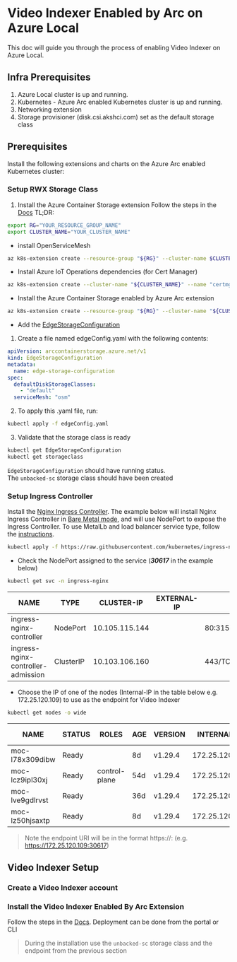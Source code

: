 # Video Indexer Enabled by Arc on Azure Local
This doc will guide you through the process of enabling Video Indexer on Azure Local.

## Infra Prerequisites
1. Azure Local cluster is up and running.
2. Kubernetes - Azure Arc enabled Kubernetes cluster is up and running.
3. Networking extension
4. Storage provisioner (disk.csi.akshci.com) set as the default storage class

## Prerequisites
Install the following extensions and charts on the Azure Arc enabled Kubernetes cluster:
### Setup RWX Storage Class
1. Install the Azure Container Storage extension
Follow the steps in the [Docs](https://learn.microsoft.com/en-us/azure/azure-arc/container-storage/prepare-linux-edge-volumes)
TL;DR:
```bash
export RG="YOUR_RESOURCE_GROUP_NAME"
export CLUSTER_NAME="YOUR_CLUSTER_NAME"
```
- install OpenServiceMesh 
```bash
az k8s-extension create --resource-group "${RG}" --cluster-name $CLUSTER_NAME --cluster-type connectedClusters --extension-type Microsoft.openservicemesh --scope cluster --name osm --config "osm.osm.featureFlags.enableWASMStats=false" --config "osm.osm.enablePermissiveTrafficPolicy=false" --config "osm.osm.configResyncInterval=10s" --config "osm.osm.osmController.resource.requests.cpu=100m" --config "osm.osm.osmBootstrap.resource.requests.cpu=100m" --config "osm.osm.injector.resource.requests.cpu=100m"
```
- Install Azure IoT Operations dependencies (for Cert Manager)
```bash
az k8s-extension create --cluster-name "${CLUSTER_NAME}" --name "certmgr" --resource-group "${RG}" --cluster-type connectedClusters --extension-type microsoft.iotoperations.platform --scope cluster --release-namespace cert-manager
```
-  Install the Azure Container Storage enabled by Azure Arc extension
```bash
az k8s-extension create --resource-group "${RG}" --cluster-name "${CLUSTER_NAME}" --cluster-type connectedClusters --name azure-arc-containerstorage --extension-type microsoft.arc.containerstorage
```
- Add the [EdgeStorageConfiguration](https://learn.microsoft.com/en-us/azure/azure-arc/container-storage/install-edge-volumes?tabs=arc#configuration-crd)
1. Create a file named edgeConfig.yaml with the following contents:
```yaml
apiVersion: arccontainerstorage.azure.net/v1
kind: EdgeStorageConfiguration
metadata:
  name: edge-storage-configuration
spec:
  defaultDiskStorageClasses:
    - "default"
  serviceMesh: "osm"
```
2. To apply this .yaml file, run:
```bash
kubectl apply -f edgeConfig.yaml
```
3. Validate that the storage class is ready
```bash
kubectl get EdgeStorageConfiguration
kubectl get storageclass
```
`EdgeStorageConfiguration` should have running status.  
The `unbacked-sc` storage class should have been created
### Setup Ingress Controller
Install the [Nginx Ingress Controller](https://kubernetes.github.io/ingress-nginx/). 
The example below will install Nginx Ingress Controller in [Bare Metal mode](https://kubernetes.github.io/ingress-nginx/deploy/#bare-metal-clusters), and will use NodePort to expose the Ingress Controller.
To use MetalLb and load balancer service type, follow the [instructions](https://kubernetes.github.io/ingress-nginx/deploy/baremetal/#a-pure-software-solution-metallb).
```bash
kubectl apply -f https://raw.githubusercontent.com/kubernetes/ingress-nginx/controller-v1.12.0/deploy/static/provider/baremetal/deploy.yaml
```
- Check the NodePort assigned to the service (***30617*** in the example below)
```bash
kubectl get svc -n ingress-nginx
```
| NAME                                 | TYPE        | CLUSTER-IP       | EXTERNAL-IP | PORT(S)                      | AGE |
|--------------------------------------|-------------|------------------|-------------|------------------------------|-----|
| ingress-nginx-controller             | NodePort    | 10.105.115.144   | <none>      | 80:31538/TCP,443:***30617***/TCP   | 10s |
| ingress-nginx-controller-admission   | ClusterIP   | 10.103.106.160   | <none>      | 443/TCP                      | 9s  |
- Choose the IP of one of the nodes (Internal-IP in the table below e.g. 172.25.120.109) to use as the endpoint for Video Indexer
```bash
kubectl get nodes -o wide
```
| NAME              | STATUS | ROLES         | AGE  | VERSION | INTERNAL-IP     | EXTERNAL-IP | OS-IMAGE        | KERNEL-VERSION  | CONTAINER-RUNTIME     |
|-------------------|--------|---------------|------|---------|-----------------|-------------|-----------------|------------------|-----------------------|
| moc-l78x309dibw   | Ready  | <none>        | 8d   | v1.29.4 | 172.25.120.109  | <none>      | CBL-Mariner/Linux | 5.15.167.1-2.cm2 | containerd://1.6.26   |
| moc-lcz9ipl30xj   | Ready  | control-plane | 54d  | v1.29.4 | 172.25.120.106  | <none>      | CBL-Mariner/Linux | 5.15.167.1-2.cm2 | containerd://1.6.26   |
| moc-lve9gdlrvst   | Ready  | <none>        | 36d  | v1.29.4 | 172.25.120.111  | <none>      | CBL-Mariner/Linux | 5.15.167.1-2.cm2 | containerd://1.6.26   |
| moc-lz50hjsaxtp   | Ready  | <none>        | 8d   | v1.29.4 | 172.25.120.110  | <none>      | CBL-Mariner/Linux | 5.15.167.1-2.cm2 | containerd://1.6.26   |

> Note the endpoint URI will be in the format https://<INTERNAL-IP>:<NODEPORT> (e.g. https://172.25.120.109:30617)
## Video Indexer Setup
### Create a Video Indexer account
### Install the Video Indexer Enabled By Arc Extension
Follow the steps in the [Docs](https://learn.microsoft.com/en-us/azure/azure-video-indexer/arc/azure-video-indexer-enabled-by-arc-quickstart). 
Deployment can be done from the portal or CLI
> During the installation use the `unbacked-sc` storage class and the endpoint from the previous section 
